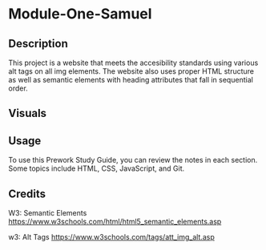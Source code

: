 # Module-One-Samuel

## Description

This project is a website that meets the accesibility standards using various alt tags on all img elements. The website also uses proper HTML structure as well as semantic elements with heading attributes that fall in sequential order.    

## Visuals



## Usage

To use this Prework Study Guide, you can review the notes in each section. Some topics include HTML, CSS, JavaScript, and Git. 

## Credits

W3: Semantic Elements 
https://www.w3schools.com/html/html5_semantic_elements.asp

w3: Alt Tags
https://www.w3schools.com/tags/att_img_alt.asp

